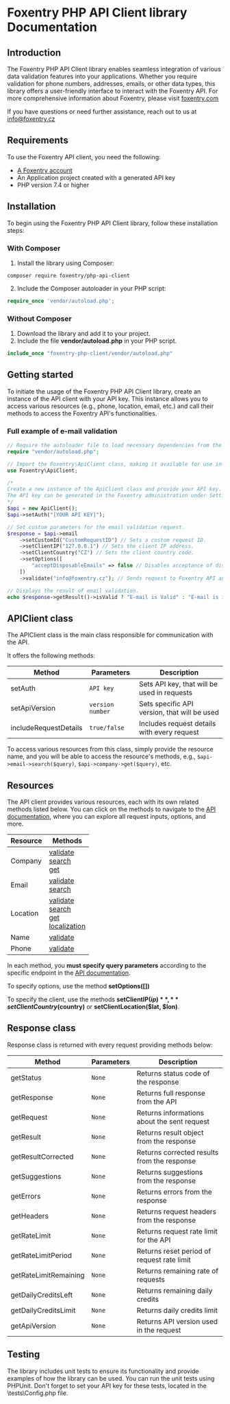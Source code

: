 # Foxentry PHP API Client library Documentation

## Introduction

The Foxentry PHP API Client library enables seamless integration of various data validation features into your applications. Whether you require validation for phone numbers, addresses, emails, or other data types, this library offers a user-friendly interface to interact with the Foxentry API. For more comprehensive information about Foxentry, please visit [foxentry.com](https://foxentry.com/)

If you have questions or need further assistance, reach out to us at [info@foxentry.cz](mailto:info@foxentry.cz)

## Requirements
To use the Foxentry API client, you need the following:

-   [A Foxentry account](https://app.foxentry.com/registration)
-   An Application project created with a generated API key
-   PHP version 7.4 or higher

## Installation

To begin using the Foxentry PHP API Client library, follow these installation steps:

### With Composer

1. Install the library using Composer:
```shell  
composer require foxentry/php-api-client  
```  

2. Include the Composer autoloader in your PHP script:
```php  
require_once 'vendor/autoload.php';  
```

### Without Composer

1.  Download the library and add it to your project.
2.  Include the file **vendor/autoload.php** in your PHP script.
```php
include_once "foxentry-php-client/vendor/autoload.php"
```

## Getting started

To initiate the usage of the Foxentry PHP API Client library, create an instance of the API client with your API key. This instance allows you to access various resources (e.g., phone, location, email, etc.) and call their methods to access the Foxentry API's functionalities.

### Full example of e-mail validation
```php  
// Require the autoloader file to load necessary dependencies from the "vendor" directory.
require "vendor/autoload.php";

// Import the Foxentry\ApiClient class, making it available for use in this script.
use Foxentry\ApiClient;

/*
Create a new instance of the ApiClient class and provide your API key. 
The API key can be generated in the Foxentry administration under Settings > API Keys section. 
*/
$api = new ApiClient();
$api->setAuth("[YOUR API KEY]");

// Set custom parameters for the email validation request.
$response = $api->email
    ->setCustomId("CustomRequestID") // Sets a custom request ID.
    ->setClientIP("127.0.0.1") // Sets the client IP address.
    ->setClientCountry("CZ") // Sets the client country code.
    ->setOptions([
        "acceptDisposableEmails" => false // Disables acceptance of disposable emails.
    ])
    ->validate("info@foxentry.cz"); // Sends request to Foxentry API and performs email validation.

// Displays the result of email validation.
echo $response->getResult()->isValid ? "E-mail is Valid" : "E-mail is invalid";
```  

## APIClient class

The APIClient class is the main class responsible for communication with the API.

It offers the following methods:

| Method                | Parameters       | Description                                  |
|-----------------------|------------------|----------------------------------------------|
| setAuth               | `API key`        | Sets API key, that will be used in requests  |
| setApiVersion         | `version number` | Sets specific API version, that will be used |
| includeRequestDetails | `true/false`     | Includes request details with every request  |

To access various resources from this class, simply provide the resource name, and you will be able to access the resource's methods, e.g., `$api->email->search($query)`, `$api->company->get($query)`, etc.

## Resources

The API client provides various resources, each with its own related methods listed below. You can click on the methods to navigate to the [API documentation](https://foxentry.dev/), where you can explore all request inputs, options, and more.

| Resource | Methods                                                                                                                                                                                                                                               |
| -------- |-------------------------------------------------------------------------------------------------------------------------------------------------------------------------------------------------------------------------------------------------------|
| Company | [validate](https://foxentry.dev/reference/validatecompanydata)<br>[search](https://foxentry.dev/reference/companysearch)<br>[get](https://foxentry.dev/reference/getcompanydata)                                                                      |
| Email   | [validate](https://foxentry.dev/reference/validateemail)<br>[search](https://foxentry.dev/reference/emailsearch)                                                                                                                                      |
| Location | [validate](https://foxentry.dev/reference/locationvalidation)<br>[search](https://foxentry.dev/reference/locationsearch)<br>[get](https://foxentry.dev/reference/locationget)<br> [localization](https://foxentry.dev/reference/locationlocalization) |
| Name   | [validate](https://foxentry.dev/reference/namevalidation)                                                                                                                                                                                             |
| Phone   | [validate](https://foxentry.dev/reference/validatephonenumber)                                                                                                                                                                                        |

In each method, you **must specify query parameters** according to the specific endpoint in the [API documentation](https://foxentry.dev/).

To specify options, use the method **setOptions([])**

To specify the client, use the methods **setClientIP($ip)**, **setClientCountry($country)** or **setClientLocation($lat, $lon)**.

## Response class

Response class is returned with every request providing methods below:

| Method             | Parameters | Description                                 |
|--------------------| --------- |---------------------------------------------|
| getStatus          | `None` | Returns status code of the response         |
| getResponse        | `None` | Returns full response from the API          |
| getRequest         | `None` | Returns informations about the sent request |
| getResult          | `None` | Returns result object from the response     |
| getResultCorrected | `None` | Returns corrected results from the response |
| getSuggestions     | `None` | Returns suggestions from the response       |
| getErrors          | `None` | Returns errors from the response            |
| getHeaders         | `None` | Returns request headers from the response   |
| getRateLimit       | `None` | Returns request rate limit for the API      |
| getRateLimitPeriod | `None` | Returns reset period of request rate limit  |
| getRateLimitRemaining | `None` | Returns remaining rate of requests          |
| getDailyCreditsLeft | `None` | Returns remaining daily credits             |
| getDailyCreditsLimit | `None` | Returns daily credits limit                 |
| getApiVersion | `None` | Returns API version used in the request     |

## Testing

The library includes unit tests to ensure its functionality and provide examples of how the library can be used. You can run the unit tests using PHPUnit. Don't forget to set your API key for these tests, located in the \tests\Config.php file.
